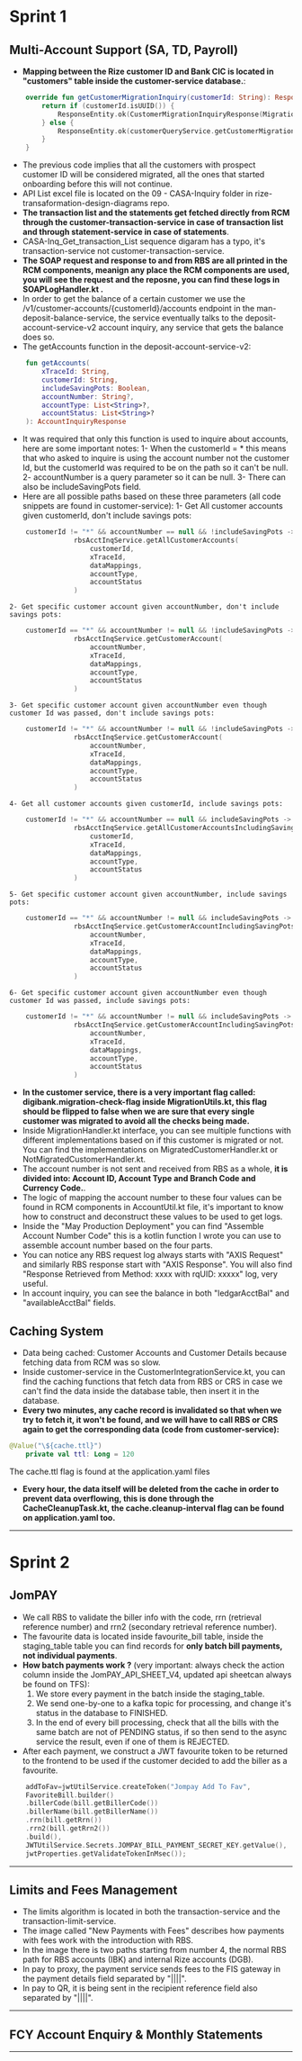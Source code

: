 # Sprint 1


## Multi-Account Support (SA, TD, Payroll)

- **Mapping between the Rize customer ID and Bank CIC is located in "customers" table inside the customer-service database.**:
```Kotlin
	override fun getCustomerMigrationInquiry(customerId: String): ResponseEntity<CustomerMigrationInquiryResponse> {
        return if (customerId.isUUID()) {
            ResponseEntity.ok(CustomerMigrationInquiryResponse(MigrationStatus.MIGRATED))
        } else {
            ResponseEntity.ok(customerQueryService.getCustomerMigrationInfo(customerId.toLongOrThrow()))
        }
    }
```
- The previous code implies that all the customers with prospect customer ID will be considered migrated, all the ones that started onboarding before this will not continue.
- API List excel file is located on the 09 - CASA-Inquiry folder in rize-transaformation-design-diagrams repo.
- **The transaction list and the statements get fetched directly from RCM through the customer-transaction-service in case of transaction list and through statement-service in case of statements**.
- CASA-Inq_Get_transaction_List sequence digaram has a typo, it's transaction-service not customer-transaction-service.
- **The SOAP request and response to and from RBS are all printed in the RCM components, meanign any place the RCM components are used, you will see the request and the reposne, you can find these logs in SOAPLogHandler.kt .**
- In order to get the balance of a certain customer we use the /v1/customer-accounts/{customerId}/accounts endpoint in the man-deposit-balance-service, the service eventually talks to the deposit-account-service-v2 account inquiry, any service that gets the balance does so.
- The getAccounts function  in the deposit-account-service-v2:
```Kotlin
    fun getAccounts(
        xTraceId: String,
        customerId: String,
        includeSavingPots: Boolean,
        accountNumber: String?,
        accountType: List<String>?,
        accountStatus: List<String>?
    ): AccountInquiryResponse 
```
- It was required that only this function is used to inquire about accounts, here are some important notes:
  1- When the customerId = * this means that who asked to inquire is using the account number not the customer Id, but the customerId was required to be on the path so it can't be null.
  2- accountNumber is a query parameter so it can be null.
  3- There can also be includeSavingPots field.
- Here are all possible paths based on these three parameters (all code snippets are found in customer-service):
    1- Get All customer accounts given customerId, don't include savings pots:
```Kotlin
    customerId != "*" && accountNumber == null && !includeSavingPots ->
                rbsAcctInqService.getAllCustomerAccounts(
                    customerId,
                    xTraceId,
                    dataMappings,
                    accountType,
                    accountStatus
                ) 
```
    2- Get specific customer account given accountNumber, don't include savings pots:
```Kotlin
    customerId == "*" && accountNumber != null && !includeSavingPots ->
                rbsAcctInqService.getCustomerAccount(
                    accountNumber,
                    xTraceId,
                    dataMappings,
                    accountType,
                    accountStatus
                )
```
    3- Get specific customer account given accountNumber even though customer Id was passed, don't include savings pots:
```Kotlin
    customerId != "*" && accountNumber != null && !includeSavingPots ->
                rbsAcctInqService.getCustomerAccount(
                    accountNumber,
                    xTraceId,
                    dataMappings,
                    accountType,
                    accountStatus
                )
```
    4- Get all customer accounts given customerId, include savings pots:
```Kotlin
    customerId != "*" && accountNumber == null && includeSavingPots ->
                rbsAcctInqService.getAllCustomerAccountsIncludingSavingPots(
                    customerId,
                    xTraceId,
                    dataMappings,
                    accountType,
                    accountStatus
                )   
```
    5- Get specific customer account given accountNumber, include savings pots:
```Kotlin
    customerId == "*" && accountNumber != null && includeSavingPots ->
                rbsAcctInqService.getCustomerAccountIncludingSavingPots(
                    accountNumber,
                    xTraceId,
                    dataMappings,
                    accountType,
                    accountStatus
                )
```
    6- Get specific customer account given accountNumber even though customer Id was passed, include savings pots:
```Kotlin
    customerId != "*" && accountNumber != null && includeSavingPots ->
                rbsAcctInqService.getCustomerAccountIncludingSavingPots(
                    accountNumber,
                    xTraceId,
                    dataMappings,
                    accountType,
                    accountStatus
                )
```
- **In the customer service, there is a very important flag called: digibank.migration-check-flag inside MigrationUtils.kt, this flag should be flipped to false when we are sure that every single customer was migrated to avoid all the checks being made.**
- Inside MigrationHandler.kt interface, you can see multiple functions with different implementations based on if this customer is migrated or not. You can find the implementations on MigratedCustomerHandler.kt or NotMigratedCustomerHandler.kt.
- The account number is not sent and received from RBS as a whole, **it is divided into: Account ID, Account Type and Branch Code and Currency Code.**.
- The logic of mapping the account number to these four values can be found in RCM components in AccountUtil.kt file, it's important to know how to construct and deconstruct these values to be used to get logs.
- Inside the "May Production Deployment" you can find "Assemble Account Number Code" this is a kotlin function I wrote you can use to assemble account number based on the four parts.
- You can notice any RBS request log always starts with "AXIS Request" and similarly RBS response start with "AXIS Response". You will also find "Response Retrieved from Method: xxxx with rqUID: xxxxx" log, very useful.
- In account inquiry, you can see the balance in both "ledgarAcctBal" and "availableAcctBal" fields.


## Caching System
- Data being cached: Customer Accounts and Customer Details because fetching data from RCM was so slow.
- Inside customer-service in the CustomerIntegrationService.kt, you can find the caching functions that fetch data from RBS or CRS in case we can't find the data inside the database table, then insert it in the database.
- **Every two minutes, any cache record is invalidated so that when we try to fetch it, it won't be found, and we will have to call RBS or CRS again to get the corresponding data (code from customer-service):**
```Kotlin
@Value("\${cache.ttl}")
    private val ttl: Long = 120
```
The cache.ttl flag is found at the application.yaml files
- **Every hour, the data itself will be deleted from the cache in order to prevent data overflowing, this is done through the CacheCleanupTask.kt, the cache.cleanup-interval flag can be found on application.yaml too.**
-----------------------------------------------------------------------------------------------------------------------------------------------------
# Sprint 2
## JomPAY
- We call RBS to validate the biller info with the code, rrn (retrieval reference number) and rrn2 (secondary retrieval reference number).
- The favourite data is located inside favourite_bill table, inside the staging_table table you can find records for **only batch bill payments, not individual payments**.
- **How batch payments work ?** (very important: always check the action column inside the JomPAY_API_SHEET_V4, updated api sheetcan always be found on TFS):
  1. We store every payment in the batch inside the staging_table.
  2. We send one-by-one to a kafka topic for processing, and change it's status in the database to FINISHED.
  3. In the end of every bill processing, check that all the bills with the same batch are not of PENDING status, if so then send to the async service the result, even if one of them is REJECTED.
- After each payment, we construct a JWT favourite token to be returned to the frontend to be used if the customer decided to add the biller as a favourite.
```Kotlin
    addToFav=jwtUtilService.createToken("Jompay Add To Fav",
    FavoriteBill.builder()
    .billerCode(bill.getBillerCode())
    .billerName(bill.getBillerName())
    .rrn(bill.getRrn())
    .rrn2(bill.getRrn2())
    .build(),
    JWTUtilService.Secrets.JOMPAY_BILL_PAYMENT_SECRET_KEY.getValue(),
    jwtProperties.getValidateTokenInMsec());
```
-----------------------------------------------------------------------------------------------------------------------------------------------------
## Limits and Fees Management
- The limits algorithm is located in both the transaction-service and the transaction-limit-service.
- The image called "New Payments with Fees" describes how payments with fees work with the introduction with RBS.
- In the image there is two paths starting from number 4, the normal RBS path for RBS accounts (IBK) and internal Rize accounts (DGB).
- In pay to proxy, the payment service sends fees to the FIS gateway in the payment details field separated by "||||".
- In pay to QR, it is being sent in the recipient reference field also separated by "||||".
-----------------------------------------------------------------------------------------------------------------------------------------------------
## FCY Account Enquiry & Monthly Statements


-----------------------------------------------------------------------------------------------------------------------------------------------------
